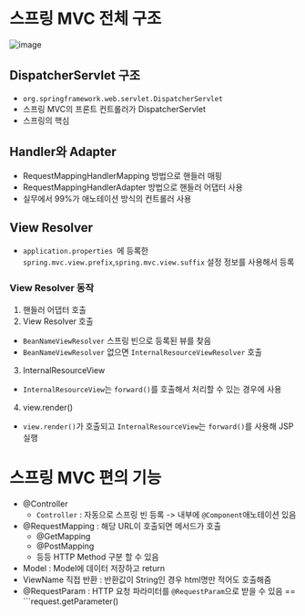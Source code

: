 # 스프링 MVC 전체 구조
![image](https://user-images.githubusercontent.com/59104703/169452524-204a506e-1580-4be9-a711-6d41314b1c24.png)

## DispatcherServlet 구조
- ```org.springframework.web.servlet.DispatcherServlet```
- 스프링 MVC의 프론트 컨트롤러가 DispatcherServlet
- 스프링의 핵심

## Handler와 Adapter
- RequestMappingHandlerMapping 방법으로 핸들러 매핑 
- RequestMappingHandlerAdapter 방법으로 핸들러 어댑터 사용
- 실무에서 99%가 애노테이션 방식의 컨트롤러 사용


## View Resolver
- ```application.properties ```에 등록한 ```spring.mvc.view.prefix```,```spring.mvc.view.suffix``` 설정 정보를 사용해서 등록

### View Resolver 동작
1. 핸들러 어댑터 호출
2. View Resolver 호출
  - ```BeanNameViewResolver``` 스프링 빈으로 등록된 뷰를 찾음
  - ```BeanNameViewResolver``` 없으면 ```InternalResourceViewResolver``` 호출
  
3. InternalResourceView
  - ```InternalResourceView```는 ```forward()```를 호출해서 처리할 수 있는 경우에 사용
4. view.render()
  - ```view.render()```가 호출되고 ```InternalResourceView```는 ```forward()```를 사용해 JSP 실행


# 스프링 MVC 편의 기능

- @Controller
  - ```Controller``` : 자동으로 스프링 빈 등록 -> 내부에 ```@Component```애노테이션 있음
- @RequestMapping : 해당 URL이 호출되면 메서드가 호출
  - @GetMapping
  - @PostMapping
  - 등등 HTTP Method 구분 할 수 있음
- Model : Model에 데이터 저장하고 return
- ViewName 직접 반환 : 반환값이 String인 경우 html명만 적어도 호출해줌
- @RequestParam : HTTP 요청 파라미터를 ```@RequestParam```으로 받을 수 있음 == ```request.getParameter()
